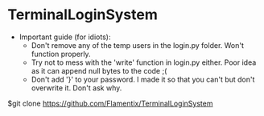 # TerminalLoginSystem


- Important guide (for idiots):
  - Don't remove any of the temp users in the login.py folder. Won't function properly.
  - Try not to mess with the 'write' function in login.py either. Poor idea as it can append null bytes to the code ;(
  - Don't add '}' to your password. I made it so that you can't but don't overwrite it. Don't ask why.
  
$git clone https://github.com/Flamentix/TerminalLoginSystem
